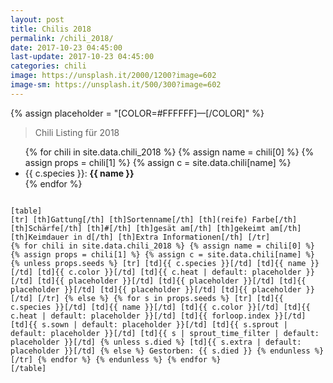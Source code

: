 ```yaml
---
layout: post
title: Chilis 2018
permalink: /chili_2018/
date: 2017-10-23 04:45:00
last-update: 2017-10-23 04:45:00
categories: chili
image: https://unsplash.it/2000/1200?image=602
image-sm: https://unsplash.it/500/300?image=602
---
```


{% assign placeholder = "[COLOR=#FFFFFF]—[/COLOR]" %}

> Chili Listing für 2018

<ul class="alpha-list-style">
{% for chili in site.data.chili_2018 %}
{% assign name = chili[0] %}
{% assign props = chili[1] %}
{% assign c = site.data.chili[name] %}
  <li>
    {{ c.species }}: <b>{{ name }}</b>
    <!--
       -{% for s in props.seeds %}
       -  {{ s.sown }}
       -{% endfor %}
       -->
  </li>
{% endfor %}
</ul>

<code>
[table]
[tr] [th]Gattung[/th] [th]Sortenname[/th] [th](reife) Farbe[/th] [th]Schärfe[/th] [th]#[/th] [th]gesät am[/th] [th]gekeimt am[/th] [th]Keimdauer in d[/th] [th]Extra Informationen[/th] [/tr]
{% for chili in site.data.chili_2018 %} {% assign name = chili[0] %} {% assign props = chili[1] %} {% assign c = site.data.chili[name] %} {% unless props.seeds %} [tr] [td]{{ c.species }}[/td] [td]{{ name }}[/td] [td]{{ c.color }}[/td] [td]{{ c.heat | default: placeholder }}[/td] [td]{{ placeholder }}[/td] [td]{{ placeholder }}[/td] [td]{{ placeholder }}[/td] [td]{{ placeholder }}[/td] [td]{{ placeholder }}[/td] [/tr] {% else %} {% for s in props.seeds %} [tr] [td]{{ c.species }}[/td] [td]{{ name }}[/td] [td]{{ c.color }}[/td] [td]{{ c.heat | default: placeholder }}[/td] [td]{{ forloop.index }}[/td] [td]{{ s.sown | default: placeholder }}[/td] [td]{{ s.sprout | default: placeholder }}[/td] [td]{{ s | sprout_time_filter | default: placeholder }}[/td] {% unless s.died %} [td]{{ s.extra | default: placeholder }}[/td] {% else %} Gestorben: {{ s.died }} {% endunless %} [/tr] {% endfor %} {% endunless %} {% endfor %}
[/table]
</code>
